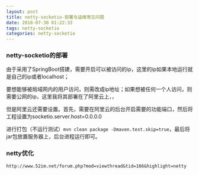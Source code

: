 ```yaml
---
layout: post
title: netty-socketio-部署与运维常见问题
date: 2018-07-30 01:22:33
tags: netty-socketio
categories: netty-socketio
---
```


### netty-socketio的部署
由于采用了SpringBoot搭建，需要开启可以被访问的ip，这里的ip如果本地运行就是自己的ip或者localhost；

要想能够被局域网内的用户访问，则需改成ip地址；如果想被任何一个人访问，则需要公网的ip，这里我将其部署在了阿里云上，，

但是阿里云还需要设置。首先，需要在阿里云的后台开启需要的功能端口，然后将工程设置为socketio.server.host=0.0.0.0

进行打包（不运行测试）`mvn clean package -Dmaven.test.skip=true`，最后将jar包放置服务器上，后台进程运行即可。

### netty优化

```
http://www.52im.net/forum.php?mod=viewthread&tid=166&highlight=netty
```

<!-- more -->